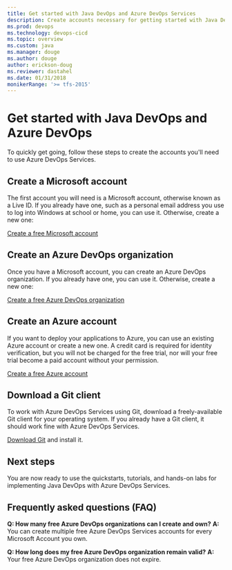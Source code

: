 ```yaml
---
title: Get started with Java DevOps and Azure DevOps Services
description: Create accounts necessary for getting started with Java DevOps and Azure DevOps Services
ms.prod: devops
ms.technology: devops-cicd
ms.topic: overview
ms.custom: java
ms.manager: douge
ms.author: douge
author: erickson-doug
ms.reviewer: dastahel
ms.date: 01/31/2018
monikerRange: '>= tfs-2015'
---
```



# Get started with Java DevOps and Azure DevOps

To quickly get going, follow these steps to create the accounts you'll need to use Azure DevOps Services.

## Create a Microsoft account

The first account you will need is a Microsoft account, otherwise known as a Live ID. If you already have one, such as a personal email address you use to log into Windows at school or home, you can use it. Otherwise, create a new one:

[Create a free Microsoft account](https://signup.live.com/signup/)

## Create an Azure DevOps organization

Once you have a Microsoft account, you can create an Azure DevOps organization. If you already have one, you can use it. Otherwise, create a new one:

[Create a free Azure DevOps organization](https://go.microsoft.com/fwlink/?LinkId=307137&wt.mc_id=o~msft~java~almsite~gettingstartedintro)

## Create an Azure account

If you want to deploy your applications to Azure, you can use an existing Azure account or create a new one. A credit card is required for identity verification, but you will not be charged for the free trial, nor will your free trial become a paid account without your permission.

[Create a free Azure account](https://azure.microsoft.com/en-us/pricing/free-trial/)

## Download a Git client

To work with Azure DevOps Services using Git, download a freely-available Git client for your operating system. If you already have a Git client, it should work fine with Azure DevOps Services.

[Download Git](https://git-scm.com/downloads) and install it.

## Next steps

You are now ready to use the quickstarts, tutorials, and hands-on labs for implementing Java DevOps with Azure DevOps Services.

## Frequently asked questions (FAQ)

**Q: How many free Azure DevOps organizations can I create and own?**
**A:** You can create multiple free Azure DevOps Services accounts for every Microsoft Account you own.

**Q: How long does my free Azure DevOps organization remain valid?**
**A:** Your free Azure DevOps organization does not expire.
